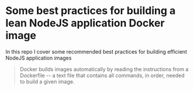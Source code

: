 # Some best practices for building a lean NodeJS application Docker image
In this repo I cover some recommended best practices for building efficient NodeJS application images 

> Docker builds images automatically by reading the instructions from a Dockerfile -- a text file that contains all commands, in order, needed to build a given image.

